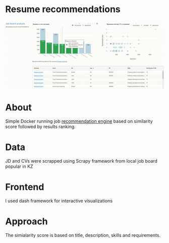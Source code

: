 # Resume recommendations

![quick demo](jd.gif)


# About

Simple Docker running job [recommendation engine](http://185.234.114.28:4503) based on similarity score followed by results ranking.
 
# Data
JD and CVs were scrapped using Scrapy framework from local job board popular in KZ


# Frontend

I used dash framework for interactive visualizations


# Approach

The simialarity score is based on title, description, skills and requirements.


